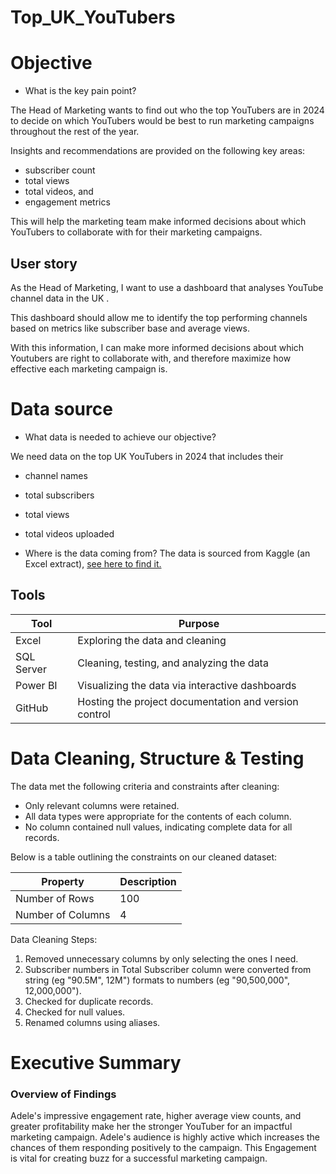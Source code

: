 # Top_UK_YouTubers

# Objective
- What is the key pain point? 

The Head of Marketing wants to find out who the top YouTubers are in 2024 to decide on which YouTubers would be best to run marketing campaigns throughout the rest of the year.


Insights and recommendations are provided on the following key areas: 
- subscriber count
- total views
- total videos, and
- engagement metrics

This will help the marketing team make informed decisions about which YouTubers to collaborate with for their marketing campaigns.

## User story 

As the Head of Marketing, I want to use a dashboard that analyses YouTube channel data in the UK . 

This dashboard should allow me to identify the top performing channels based on metrics like subscriber base and average views. 

With this information, I can make more informed decisions about which Youtubers are right to collaborate with, and therefore maximize how effective each marketing campaign is.

# Data source 

- What data is needed to achieve our objective?

We need data on the top UK YouTubers in 2024 that includes their 
- channel names
- total subscribers
- total views
- total videos uploaded



- Where is the data coming from? 
The data is sourced from Kaggle (an Excel extract), [see here to find it.](https://www.kaggle.com/datasets/bhavyadhingra00020/top-100-social-media-influencers-2024-countrywise?resource=download)

## Tools 



| Tool | Purpose |
| --- | --- |
| Excel | Exploring the data and cleaning |
| SQL Server | Cleaning, testing, and analyzing the data |
| Power BI | Visualizing the data via interactive dashboards |
| GitHub | Hosting the project documentation and version control |

# Data Cleaning, Structure & Testing

The data met the following criteria and constraints after cleaning:

- Only relevant columns were retained.
- All data types were appropriate for the contents of each column.
- No column contained null values, indicating complete data for all records.

Below is a table outlining the constraints on our cleaned dataset:

| Property | Description |
| --- | --- |
| Number of Rows | 100 |
| Number of Columns | 4 |

Data Cleaning Steps:

1. Removed unnecessary columns by only selecting the ones I need.
2. Subscriber numbers in Total Subscriber column were converted from string (eg "90.5M", 12M") formats to numbers (eg "90,500,000", 12,000,000").
3. Checked for duplicate records.
4. Checked for null values.
5. Renamed columns using aliases.

# Executive Summary

### Overview of Findings

Adele's impressive engagement rate, higher average view counts, and greater profitability make her the stronger YouTuber for an impactful marketing campaign. Adele's audience is highly active which increases the chances of them responding positively to the campaign. This Engagement is vital for creating buzz for a successful marketing campaign.

